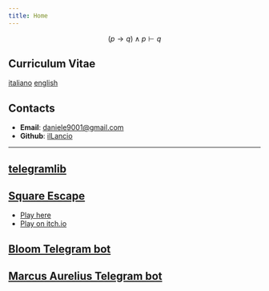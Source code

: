```yaml
---
title: Home
---
```

$$
(p \rightarrow q) \land p \vdash q
$$

## Curriculum Vitae

[italiano](cv_ita.pdf) [english](cv_eng.pdf)

## Contacts

- **Email**: <daniele9001@gmail.com>
- **Github**: [ilLancio](https://github.com/ilLancio)

------------------------------------------------------------------

## [telegramlib](https://pypi.org/project/telegramlib/)

## [Square Escape](https://logos-psychagogia.itch.io/square-escape)

- <a href="square-escape" target="_blank">Play here</a>
- [Play on itch.io](https://logos-psychagogia.itch.io/square-escape)

## [Bloom Telegram bot](https://t.me/BLOOM_chatbot)

## [Marcus Aurelius Telegram bot](https://t.me/M_Aurelius_bot)
